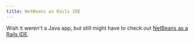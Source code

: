 ```yaml
---
title: NetBeans as Rails IDE
---
```


Wish it weren't a Java app, but still might have to check out [NetBeans as a Rails IDE](http://lifeonrails.org/2007/8/30/netbeans-the-best-ruby-on-rails-ide "Life on Rails").
